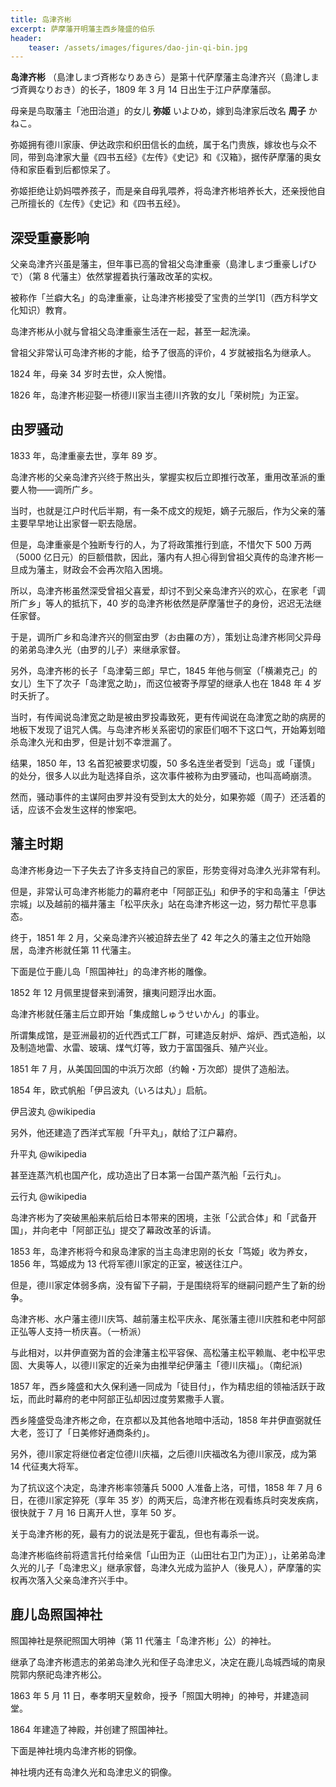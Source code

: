 ```yaml
---
title: 岛津齐彬
excerpt: 萨摩藩开明藩主西乡隆盛的伯乐
header: 
    teaser: /assets/images/figures/dao-jin-qi-bin.jpg
---
```


**岛津齐彬** （島津しまづ斉彬なりあきら）是第十代萨摩藩主岛津齐兴（島津しまづ斉興なりおき）的长子，1809 年 3 月 14 日出生于江户萨摩藩邸。  

母亲是鸟取藩主「池田治道」的女儿 **弥姬** いよひめ，嫁到岛津家后改名 **周子** かねこ。

弥姬拥有德川家康、伊达政宗和织田信长的血统，属于名门贵族，嫁妆也与众不同，带到岛津家大量《四书五经》《左传》《史记》和《汉箱》，据传萨摩藩的奥女侍和家臣看到后都惊呆了。

弥姬拒绝让奶妈喂养孩子，而是亲自母乳喂养，将岛津齐彬培养长大，还亲授他自己所擅长的《左传》《史记》和《四书五经》。

## 深受重豪影响

父亲岛津齐兴虽是藩主，但年事已高的曾祖父岛津重豪（島津しまづ重豪しげひで）（第 8 代藩主）依然掌握着执行藩政改革的实权。

被称作「兰癖大名」的岛津重豪，让岛津齐彬接受了宝贵的兰学[1]（西方科学文化知识）教育。

岛津齐彬从小就与曾祖父岛津重豪生活在一起，甚至一起洗澡。

曾祖父非常认可岛津齐彬的才能，给予了很高的评价，4 岁就被指名为继承人。

1824 年，母亲 34 岁时去世，众人惋惜。

1826 年，岛津齐彬迎娶一桥德川家当主德川齐敦的女儿「荣树院」为正室。

## 由罗骚动

1833 年，岛津重豪去世，享年 89 岁。

岛津齐彬的父亲岛津齐兴终于熬出头，掌握实权后立即推行改革，重用改革派的重要人物——调所广乡。

当时，也就是江户时代后半期，有一条不成文的规矩，嫡子元服后，作为父亲的藩主要早早地让出家督一职去隐居。

但是，岛津重豪是个独断专行的人，为了将政策推行到底，不惜欠下 500 万两（5000
亿日元）的巨额借款，因此，藩内有人担心得到曾祖父真传的岛津齐彬一旦成为藩主，财政会不会再次陷入困境。

所以，岛津齐彬虽然深受曾祖父喜爱，却讨不到父亲岛津齐兴的欢心，在家老「调所广乡」等人的抵抗下，40 岁的岛津齐彬依然是萨摩藩世子的身份，迟迟无法继任家督。

于是，调所广乡和岛津齐兴的侧室由罗（お由羅の方），策划让岛津齐彬同父异母的弟弟岛津久光（由罗的儿子）来继承家督。

另外，岛津齐彬的长子「岛津菊三郎」早亡，1845 年他与侧室（「横濑克己」的女儿）生下了次子「岛津宽之助」，而这位被寄予厚望的继承人也在 1848 年 4
岁时夭折了。

当时，有传闻说岛津宽之助是被由罗投毒致死，更有传闻说在岛津宽之助的病房的地板下发现了诅咒人偶。与岛津齐彬关系密切的家臣们咽不下这口气，开始筹划暗杀岛津久光和由罗，但是计划不幸泄漏了。

结果，1850 年，13 名首犯被要求切腹，50 多名连坐者受到「远岛」或「谨慎」的处分，很多人以此为耻选择自杀，这次事件被称为由罗骚动，也叫高崎崩溃。

然而，骚动事件的主谋阿由罗并没有受到太大的处分，如果弥姬（周子）还活着的话，应该不会发生这样的惨案吧。

## 藩主时期

岛津齐彬身边一下子失去了许多支持自己的家臣，形势变得对岛津久光非常有利。

但是，非常认可岛津齐彬能力的幕府老中「阿部正弘」和伊予的宇和岛藩主「伊达宗城」以及越前的福井藩主「松平庆永」站在岛津齐彬这一边，努力帮忙平息事态。

终于，1851 年 2 月，父亲岛津齐兴被迫辞去坐了 42 年之久的藩主之位开始隐居，岛津齐彬就任第 11 代藩主。

下面是位于鹿儿岛「照国神社」的岛津齐彬的雕像。

1852 年 12 月佩里提督来到浦贺，攘夷问题浮出水面。

岛津齐彬就任藩主后立即开始「集成館しゅうせいかん」的事业。

所谓集成馆，是亚洲最初的近代西式工厂群，可建造反射炉、熔炉、西式造船，以及制造地雷、水雷、玻璃、煤气灯等，致力于富国强兵、殖产兴业。

1851 年 7 月，从美国回国的中浜万次郎（约翰・万次郎）提供了造船法。

1854 年，欧式帆船「伊吕波丸（いろは丸）」启航。

伊吕波丸 @wikipedia

另外，他还建造了西洋式军舰「升平丸」，献给了江户幕府。

升平丸 @wikipedia

甚至连蒸汽机也国产化，成功造出了日本第一台国产蒸汽船「云行丸」。

云行丸 @wikipedia

岛津齐彬为了突破黑船来航后给日本带来的困境，主张「公武合体」和「武备开国」，并向老中「阿部正弘」提交了幕政改革的诉请。

1853 年，岛津齐彬将今和泉岛津家的当主岛津忠刚的长女「笃姬」收为养女，1856 年，笃姬成为 13 代将军德川家定的正室，被送往江户。

但是，德川家定体弱多病，没有留下子嗣，于是围绕将军的继嗣问题产生了新的纷争。

岛津齐彬、水户藩主德川庆笃、越前藩主松平庆永、尾张藩主德川庆胜和老中阿部正弘等人支持一桥庆喜。（一桥派）

与此相对，以井伊直弼为首的会津藩主松平容保、高松藩主松平赖胤、老中松平忠固、大奥等人，以德川家定的近亲为由推举纪伊藩主「德川庆福」。（南纪派)

1857 年，西乡隆盛和大久保利通一同成为「徒目付」，作为精忠组的领袖活跃于政坛，而此时幕府的老中阿部正弘却因过度劳累撒手人寰。

西乡隆盛受岛津齐彬之命，在京都以及其他各地暗中活动，1858 年井伊直弼就任大老，签订了「日美修好通商条约」。

另外，德川家定将继位者定位德川庆福，之后德川庆福改名为德川家茂，成为第 14 代征夷大将军。

为了抗议这个决定，岛津齐彬率领藩兵 5000 人准备上洛，可惜，1858 年 7 月 6 日，在德川家定猝死（享年 35
岁）的两天后，岛津齐彬在观看练兵时突发疾病，很快就于 7 月 16 日离开人世，享年 50 岁。

关于岛津齐彬的死，最有力的说法是死于霍乱，但也有毒杀一说。

岛津齐彬临终前将遗言托付给亲信「山田为正（山田壮右卫门为正）」，让弟弟岛津久光的儿子「岛津忠义」继承家督，岛津久光成为监护人（後見人），萨摩藩的实权再次落入父亲岛津齐兴手中。

## 鹿儿岛照国神社

照国神社是祭祀照国大明神（第 11 代藩主「岛津齐彬」公）的神社。

继承了岛津齐彬遗志的弟弟岛津久光和侄子岛津忠义，决定在鹿儿岛城西域的南泉院郭内祭祀岛津齐彬公。

1863 年 5 月 11 日，奉孝明天皇敕命，授予「照国大明神」的神号，并建造祠堂。

1864 年建造了神殿，并创建了照国神社。

下面是神社境内岛津齐彬的铜像。

神社境内还有岛津久光和岛津忠义的铜像。
